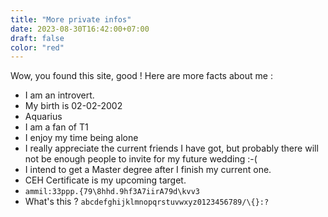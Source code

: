 ```yaml
---
title: "More private infos"
date: 2023-08-30T16:42:00+07:00
draft: false
color: "red"
---
```


Wow, you found this site, good ! Here are more facts about me :

+ I am an introvert.
+ My birth is 02-02-2002
+ Aquarius
+ I am a fan of T1
+ I enjoy my time being alone
+ I really appreciate the current friends I have got, but probably there will not be enough people to invite for my future wedding :-(
+ I intend to get a Master degree after I finish my current one.
+ CEH Certificate is my upcoming target.
+ `ammil:33ppp.{79\8hhd.9hf3A7iirA79d\kvv3`
+ What's this ? `abcdefghijklmnopqrstuvwxyz0123456789/\{}:?`
